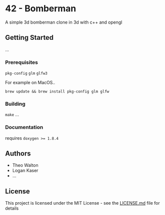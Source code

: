 # 42 - Bomberman

A simple 3d bomberman clone in 3d with c++ and opengl

## Getting Started
...

### Prerequisites

`pkg-config`
`glm`
`glfw3`

For example on MacOS..
```
brew update && brew install pkg-config glm glfw
```

### Building
`make`
...

### Documentation
requires `doxygen >= 1.8.4`

## Authors

* Theo Walton
* Logan Kaser
* ...

## License

This project is licensed under the MIT License - see the [LICENSE.md](LICENSE.md) file for details
